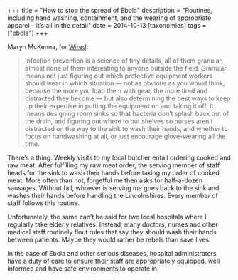 +++
title = "How to stop the spread of Ebola"
description = "Routines, including hand washing, containment, and the wearing of appropriate apparel – it’s all in the detail"
date = 2014-10-13
[taxonomies]
tags = ["ebola"]
+++

Maryn McKenna, for [Wired](http://www.wired.com/2014/10/ebola-ic-research/):

> Infection prevention is a science of tiny details, all of them granular, almost none of them interesting to anyone outside the field. Granular means not just figuring out which protective equipment workers should wear in which situation — not as obvious as you would think, because the more you load them with gear, the more tired and distracted they become — but also determining the best ways to keep up their expertise in putting the equipment on and taking it off. It means designing room sinks so that bacteria don’t splash back out of the drain, and figuring out where to put shelves so nurses aren’t distracted on the way to the sink to wash their hands, and whether to focus on handwashing at all, or just encourage glove-wearing all the time.

There’s a thing. Weekly visits to my local butcher entail ordering cooked and raw meat. After fulfilling my raw meat order, the serving member of staff heads for the sink to wash their hands before taking my order of cooked meat. More often than not, forgetful me then asks for half-a-dozen sausages. Without fail, whoever is serving me goes back to the sink and washes their hands before handling the Lincolnshires. Every member of staff follows this routine.

Unfortunately, the same can’t be said for two local hospitals where I regularly take elderly relatives. Instead, many doctors, nurses and other medical staff routinely flout rules that say they should wash their hands between patients. Maybe they would rather be rebels than save lives.

In the case of Ebola and other serious diseases, hospital administrators have a duty of care to ensure their staff are appropriately equipped, well informed and have safe environments to operate in.